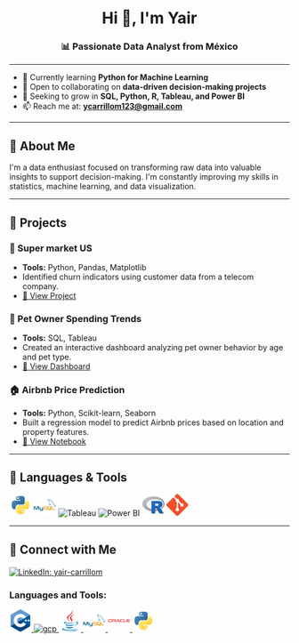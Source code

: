 <h1 align="center">Hi 👋, I'm Yair</h1>
<h3 align="center">📊 Passionate Data Analyst from México</h3>

---

- 🌱 Currently learning **Python for Machine Learning**
- 👯 Open to collaborating on **data-driven decision-making projects**
- 🤝 Seeking to grow in **SQL, Python, R, Tableau, and Power BI**
- 📫 Reach me at: **ycarrillom123@gmail.com**

---

## 📌 About Me

I'm a data enthusiast focused on transforming raw data into valuable insights to support decision-making. I'm constantly improving my skills in statistics, machine learning, and data visualization.

---

## 💼 Projects

### 🧼 Super market US
- **Tools:** Python, Pandas, Matplotlib
- Identified churn indicators using customer data from a telecom company.
- [🔗 View Project](https://github.com/YairC6/customer-churn-analysis)

### 📍 Pet Owner Spending Trends
- **Tools:** SQL, Tableau
- Created an interactive dashboard analyzing pet owner behavior by age and pet type.
- [🔗 View Dashboard](https://public.tableau.com/your-dashboard-link)

### 🏠 Airbnb Price Prediction
- **Tools:** Python, Scikit-learn, Seaborn
- Built a regression model to predict Airbnb prices based on location and property features.
- [🔗 View Notebook](https://github.com/YairC6/airbnb-pricing)

---

## 🧰 Languages & Tools

<p align="left">
  <img src="https://raw.githubusercontent.com/devicons/devicon/master/icons/python/python-original.svg" alt="Python" width="40" height="40"/> 
  <img src="https://raw.githubusercontent.com/devicons/devicon/master/icons/mysql/mysql-original-wordmark.svg" alt="MySQL" width="40" height="40"/> 
  <img src="https://www.vectorlogo.zone/logos/tableau/tableau-icon.svg" alt="Tableau" width="40" height="40"/>
  <img src="https://www.vectorlogo.zone/logos/powerbi/powerbi-icon.svg" alt="Power BI" width="40" height="40"/>
  <img src="https://raw.githubusercontent.com/devicons/devicon/master/icons/r/r-original.svg" alt="R" width="40" height="40"/>
  <img src="https://raw.githubusercontent.com/devicons/devicon/master/icons/git/git-original.svg" alt="Git" width="40" height="40"/> 
</p>

---

## 🤝 Connect with Me

<p align="left">
  <a href="https://www.linkedin.com/in/yair-carrillom" target="_blank">
    <img align="center" src="https://raw.githubusercontent.com/rahuldkjain/github-profile-readme-generator/master/src/images/icons/Social/linked-in-alt.svg" alt="LinkedIn: yair-carrillom" height="30" width="40" />
  </a>
</p>

<h3 align="left">Languages and Tools:</h3>
<p align="left"> <a href="https://www.w3schools.com/cpp/" target="_blank" rel="noreferrer"> <img src="https://raw.githubusercontent.com/devicons/devicon/master/icons/cplusplus/cplusplus-original.svg" alt="cplusplus" width="40" height="40"/> </a> <a href="https://cloud.google.com" target="_blank" rel="noreferrer"> <img src="https://www.vectorlogo.zone/logos/google_cloud/google_cloud-icon.svg" alt="gcp" width="40" height="40"/> </a> <a href="https://www.java.com" target="_blank" rel="noreferrer"> <img src="https://raw.githubusercontent.com/devicons/devicon/master/icons/java/java-original.svg" alt="java" width="40" height="40"/> </a> <a href="https://www.mysql.com/" target="_blank" rel="noreferrer"> <img src="https://raw.githubusercontent.com/devicons/devicon/master/icons/mysql/mysql-original-wordmark.svg" alt="mysql" width="40" height="40"/> </a> <a href="https://www.oracle.com/" target="_blank" rel="noreferrer"> <img src="https://raw.githubusercontent.com/devicons/devicon/master/icons/oracle/oracle-original.svg" alt="oracle" width="40" height="40"/> </a> <a href="https://www.python.org" target="_blank" rel="noreferrer"> <img src="https://raw.githubusercontent.com/devicons/devicon/master/icons/python/python-original.svg" alt="python" width="40" height="40"/> </a> </p>
